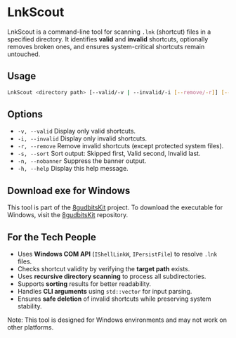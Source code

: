 # LnkScout

LnkScout is a command-line tool for scanning `.lnk` (shortcut) files in a specified directory. It identifies **valid** and **invalid** shortcuts, optionally removes broken ones, and ensures system-critical shortcuts remain untouched.

## Usage

```bash
LnkScout <directory path> [--valid/-v | --invalid/-i [--remove/-r]] [--sort/-s] [--nobanner/-n] [--help/-h]
```

## Options

- `-v, --valid` Display only valid shortcuts.
- `-i, --invalid` Display only invalid shortcuts.
- `-r, --remove` Remove invalid shortcuts (except protected system files).
- `-s, --sort` Sort output: Skipped first, Valid second, Invalid last.
- `-n, --nobanner` Suppress the banner output.
- `-h, --help` Display this help message.

## Download exe for Windows

This tool is part of the [8gudbitsKit](https://github.com/8gudbits/8gudbitsKit) project. To download the executable for Windows, visit the [8gudbitsKit](https://github.com/8gudbits/8gudbitsKit) repository.

## For the Tech People

- Uses **Windows COM API** (`IShellLinkW`, `IPersistFile`) to resolve `.lnk` files.
- Checks shortcut validity by verifying the **target path** exists.
- Uses **recursive directory scanning** to process all subdirectories.
- Supports **sorting** results for better readability.
- Handles **CLI arguments** using `std::vector` for input parsing.
- Ensures **safe deletion** of invalid shortcuts while preserving system stability.

Note: This tool is designed for Windows environments and may not work on other platforms.
